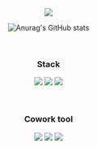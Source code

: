 <div align="center">

<img src="https://capsule-render.vercel.app/api?type=waving&color=gradient&height=300&section=header&text=Dohee Kim's GitHub&fontSize=50&animation=fadeIn&reversal=true" />

<br>
  
![Anurag's GitHub stats](https://github-readme-stats.vercel.app/api?username=do9605)
  
<br>

### Stack
<a href='https://github.com/do9605/'><img src="https://img.shields.io/badge/Python-3776AB?style=square&logo=Python&logoColor=white"/></a> <a href='https://github.com/do9605/'><img src="https://img.shields.io/badge/Flask-000000?style=square&logo=Flask&logoColor=white"/></a> <a href='https://github.com/do9605/'><img src="https://img.shields.io/badge/MongoDB-47A248?style=square&logo=MongoDB&logoColor=white"/></a> 

<br>

### Cowork tool
<img src="https://img.shields.io/badge/GitHub-181717?style=square&logo=GitHub&logoColor=white"/> <img src="https://img.shields.io/badge/Notion-000000?style=square&logo=Notion&logoColor=white"/> <img src="https://img.shields.io/badge/Slack-4A154B?style=square&logo=Slack&logoColor=white"/>

</div>
